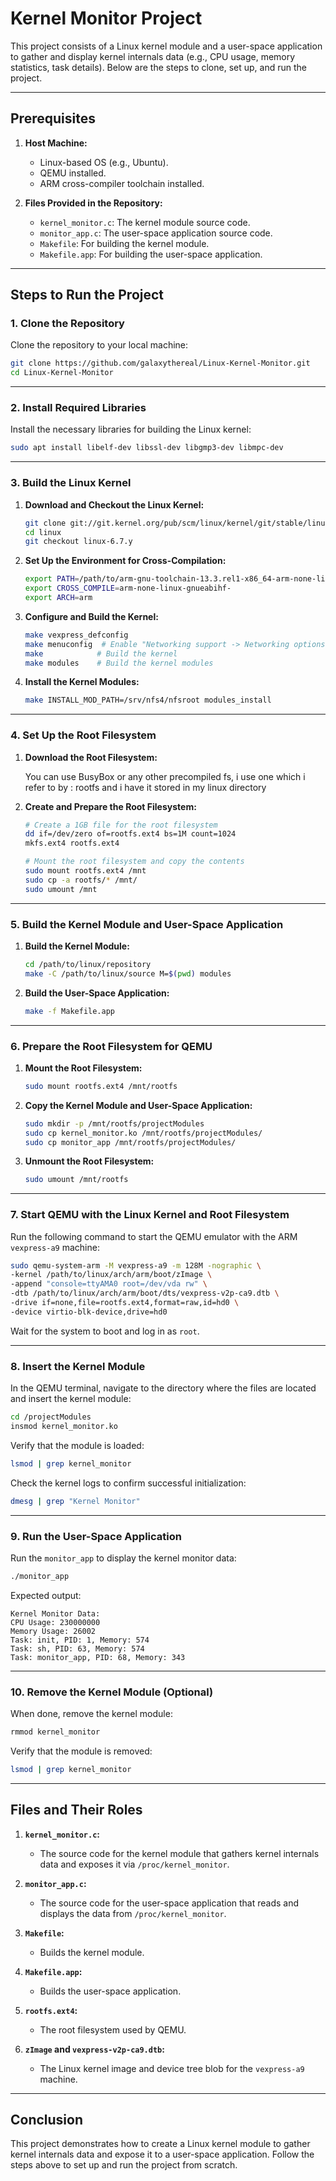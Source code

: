 # **Kernel Monitor Project**

This project consists of a Linux kernel module and a user-space application to gather and display kernel internals data (e.g., CPU usage, memory statistics, task details). Below are the steps to clone, set up, and run the project.

---

## **Prerequisites**

1. **Host Machine:**
   - Linux-based OS (e.g., Ubuntu).
   - QEMU installed.
   - ARM cross-compiler toolchain installed.

2. **Files Provided in the Repository:**
   - `kernel_monitor.c`: The kernel module source code.
   - `monitor_app.c`: The user-space application source code.
   - `Makefile`: For building the kernel module.
   - `Makefile.app`: For building the user-space application.

---

## **Steps to Run the Project**

### **1. Clone the Repository**

Clone the repository to your local machine:

```bash
git clone https://github.com/galaxythereal/Linux-Kernel-Monitor.git
cd Linux-Kernel-Monitor
```

---

### **2. Install Required Libraries**

Install the necessary libraries for building the Linux kernel:

```bash
sudo apt install libelf-dev libssl-dev libgmp3-dev libmpc-dev
```

---

### **3. Build the Linux Kernel**

1. **Download and Checkout the Linux Kernel:**

   ```bash
   git clone git://git.kernel.org/pub/scm/linux/kernel/git/stable/linux.git
   cd linux
   git checkout linux-6.7.y
   ```

2. **Set Up the Environment for Cross-Compilation:**

   ```bash
   export PATH=/path/to/arm-gnu-toolchain-13.3.rel1-x86_64-arm-none-linux-gnueabihf/bin:$PATH
   export CROSS_COMPILE=arm-none-linux-gnueabihf-
   export ARCH=arm
   ```

3. **Configure and Build the Kernel:**

   ```bash
   make vexpress_defconfig
   make menuconfig  # Enable "Networking support -> Networking options -> 802.1Q/802.ad VLAN Support <M>"
   make            # Build the kernel
   make modules    # Build the kernel modules
   ```

4. **Install the Kernel Modules:**

   ```bash
   make INSTALL_MOD_PATH=/srv/nfs4/nfsroot modules_install
   ```

---

### **4. Set Up the Root Filesystem**

1. **Download the Root Filesystem:**

   You can use BusyBox or any other precompiled fs, i use one which i refer to by : rootfs and i have it stored in my linux directory

2. **Create and Prepare the Root Filesystem:**

   ```bash
   # Create a 1GB file for the root filesystem
   dd if=/dev/zero of=rootfs.ext4 bs=1M count=1024
   mkfs.ext4 rootfs.ext4
   
   # Mount the root filesystem and copy the contents
   sudo mount rootfs.ext4 /mnt
   sudo cp -a rootfs/* /mnt/
   sudo umount /mnt
   ```

---

### **5. Build the Kernel Module and User-Space Application**

1. **Build the Kernel Module:**

   ```bash
   cd /path/to/linux/repository
   make -C /path/to/linux/source M=$(pwd) modules
   ```

2. **Build the User-Space Application:**

   ```bash
   make -f Makefile.app
   ```

---

### **6. Prepare the Root Filesystem for QEMU**

1. **Mount the Root Filesystem:**

   ```bash
   sudo mount rootfs.ext4 /mnt/rootfs
   ```

2. **Copy the Kernel Module and User-Space Application:**

   ```bash
   sudo mkdir -p /mnt/rootfs/projectModules
   sudo cp kernel_monitor.ko /mnt/rootfs/projectModules/
   sudo cp monitor_app /mnt/rootfs/projectModules/
   ```

3. **Unmount the Root Filesystem:**

   ```bash
   sudo umount /mnt/rootfs
   ```

---

### **7. Start QEMU with the Linux Kernel and Root Filesystem**

Run the following command to start the QEMU emulator with the ARM `vexpress-a9` machine:

```bash
sudo qemu-system-arm -M vexpress-a9 -m 128M -nographic \
-kernel /path/to/linux/arch/arm/boot/zImage \
-append "console=ttyAMA0 root=/dev/vda rw" \
-dtb /path/to/linux/arch/arm/boot/dts/vexpress-v2p-ca9.dtb \
-drive if=none,file=rootfs.ext4,format=raw,id=hd0 \
-device virtio-blk-device,drive=hd0
```

Wait for the system to boot and log in as `root`.

---

### **8. Insert the Kernel Module**

In the QEMU terminal, navigate to the directory where the files are located and insert the kernel module:

```bash
cd /projectModules
insmod kernel_monitor.ko
```

Verify that the module is loaded:

```bash
lsmod | grep kernel_monitor
```

Check the kernel logs to confirm successful initialization:

```bash
dmesg | grep "Kernel Monitor"
```

---

### **9. Run the User-Space Application**

Run the `monitor_app` to display the kernel monitor data:

```bash
./monitor_app
```

Expected output:

```
Kernel Monitor Data:
CPU Usage: 230000000
Memory Usage: 26002
Task: init, PID: 1, Memory: 574
Task: sh, PID: 63, Memory: 574
Task: monitor_app, PID: 68, Memory: 343
```

---

### **10. Remove the Kernel Module (Optional)**

When done, remove the kernel module:

```bash
rmmod kernel_monitor
```

Verify that the module is removed:

```bash
lsmod | grep kernel_monitor
```

---

## **Files and Their Roles**

1. **`kernel_monitor.c`:**
   - The source code for the kernel module that gathers kernel internals data and exposes it via `/proc/kernel_monitor`.

2. **`monitor_app.c`:**
   - The source code for the user-space application that reads and displays the data from `/proc/kernel_monitor`.

3. **`Makefile`:**
   - Builds the kernel module.

4. **`Makefile.app`:**
   - Builds the user-space application.

5. **`rootfs.ext4`:**
   - The root filesystem used by QEMU.

6. **`zImage` and `vexpress-v2p-ca9.dtb`:**
   - The Linux kernel image and device tree blob for the `vexpress-a9` machine.

---

## **Conclusion**

This project demonstrates how to create a Linux kernel module to gather kernel internals data and expose it to a user-space application. Follow the steps above to set up and run the project from scratch.
